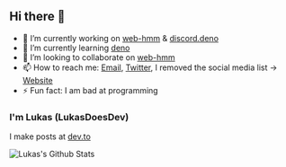## Hi there 👋

<!--
**LukasDoesDev/LukasDoesDev** is a ✨ _special_ ✨ repository because its `README.md` (this file) appears on your GitHub profile.

Here are some ideas to get you started:

- 🔭 I’m currently working on ...
- 🌱 I’m currently learning ...
- 👯 I’m looking to collaborate on ...
- 🤔 I’m looking for help with ...
- 💬 Ask me about ...
- 📫 How to reach me: ...
- 😄 Pronouns: ...
- ⚡ Fun fact: ...
-->

- 🔭 I’m currently working on [web-hmm](https://github.com/LukasDoesDev/web-hmm) & [discord.deno](https://github.com/LukasDoesDev/discord.deno)
- 🌱 I’m currently learning [deno](https://deno.land)
- 👯 I’m looking to collaborate on [web-hmm](https://github.com/LukasDoesDev/web-hmm)
- 📫 How to reach me: [Email](mailto:lukasdoesdev@gmail.com), [Twitter](https://twitter.com/LukasDoesStuff_), I removed the social media list -> [Website](https://lukasdoesdev.github.io)
- ⚡ Fun fact: I am bad at programming



### I'm Lukas (LukasDoesDev)

I make posts at [dev.to](https://dev.to/lukasdoesdev)

![Lukas's Github Stats](https://github-readme-stats.vercel.app/api?username=lukasdoesdev&show_icons=true)
